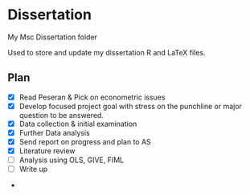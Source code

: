 # Dissertation
My Msc Dissertation folder

Used to store and update my dissertation R and LaTeX files. 

## Plan

- [x] Read Peseran & Pick on econometric issues
- [x] Develop focused project goal with stress on the punchline or major question to be answered.
- [x] Data collection & initial examination
- [x] Further Data analysis
- [x] Send report on progress and plan to AS
- [x] Literature review
- [ ] Analysis using OLS, GIVE, FIML
- [ ] Write up
-

